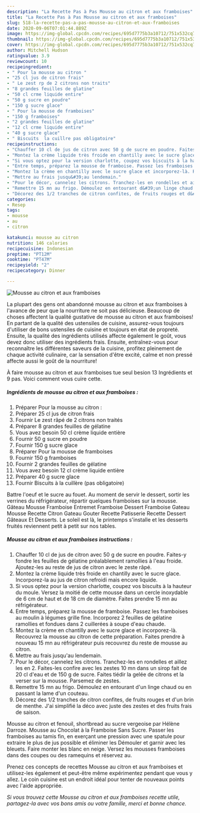 ```yaml
---
description: "La Recette Pas à Pas Mousse au citron et aux framboises"
title: "La Recette Pas à Pas Mousse au citron et aux framboises"
slug: 518-la-recette-pas-a-pas-mousse-au-citron-et-aux-framboises
date: 2020-09-06T07:01:44.889Z
image: https://img-global.cpcdn.com/recipes/695d7775b3a10712/751x532cq70/mousse-au-citron-et-aux-framboises-photo-principale-de-la-recette.jpg
thumbnail: https://img-global.cpcdn.com/recipes/695d7775b3a10712/751x532cq70/mousse-au-citron-et-aux-framboises-photo-principale-de-la-recette.jpg
cover: https://img-global.cpcdn.com/recipes/695d7775b3a10712/751x532cq70/mousse-au-citron-et-aux-framboises-photo-principale-de-la-recette.jpg
author: Mitchell Hudson
ratingvalue: 3.9
reviewcount: 10
recipeingredient:
- " Pour la mousse au citron "
- "25 cl jus de citron frais"
- " Le zest rp de 2 citrons non traits"
- "8 grandes feuilles de glatine"
- "50 cl crme liquide entire"
- "50 g sucre en poudre"
- "150 g sucre glace"
- " Pour la mousse de framboises"
- "150 g framboises"
- "2 grandes feuilles de glatine"
- "12 cl crme liquide entire"
- "40 g sucre glace"
- " Biscuits  la cuillre pas obligatoire"
recipeinstructions:
- "Chauffer 10 cl de jus de citron avec 50 g de sucre en poudre. Faites-y fondre les feuilles de gélatine préalablement ramollies à l&#39;eau froide. Ajoutez-les au reste de jus de citron avec le zeste râpé."
- "Montez la crème liquide très froide en chantilly avec le sucre glace. Incorporez-la au jus de citron refroidi mais encore liquide."
- "Si vous optez pour la version charlotte, coupez vos biscuits à la hauteur du moule. Versez la moitié de cette mousse dans un cercle inoxydable de 6 cm de haut et de 18 cm de diamètre. Faites prendre 15 mn au réfrigérateur."
- "Entre temps, préparez la mousse de framboise. Passez les framboises au moulin à légumes grille fine. Incorporez 2 feuilles de gélatine ramollies et fondues dans 2 cuillerées à soupe d&#39;eau chaude."
- "Montez la crème en chantilly avec le sucre glace et incorporez-là. Recouvrez la mousse au citron de cette préparation. Faites prendre à nouveau 15 mn au réfrigérateur puis recouvrez du reste de mousse au citron."
- "Mettre au frais jusqu&#39;au lendemain."
- "Pour le décor, cannelez les citrons. Tranchez-les en rondelles et aillez les en 2. Faites-les confire avec les zestes 10 mn dans un sirop fait de 20 cl d&#39;eau et de 150 g de sucre. Faites tiédir la gelée de citrons et la verser sur la mousse. Parsemez de zestes."
- "Remettre 15 mn au frigo. Démoulez en entourant d&#39;un linge chaud ou en passant la lame d&#39;un couteau."
- "Décorez des 1/2 tranches de citron confites, de fruits rouges et d&#39;un brin de menthe. J&#39;ai simplifié la déco avec juste des zestes et des fruits frais de saison."
categories:
- Resep
tags:
- mousse
- au
- citron

katakunci: mousse au citron 
nutrition: 146 calories
recipecuisine: Indonesian
preptime: "PT12M"
cooktime: "PT47M"
recipeyield: "2"
recipecategory: Dinner

---
```



![Mousse au citron et aux framboises](https://img-global.cpcdn.com/recipes/695d7775b3a10712/751x532cq70/mousse-au-citron-et-aux-framboises-photo-principale-de-la-recette.jpg)

La plupart des gens ont abandonné mousse au citron et aux framboises à l'avance de peur que la nourriture ne soit pas délicieuse. Beaucoup de choses affectent la qualité gustative de mousse au citron et aux framboises! En partant de la qualité des ustensiles de cuisine, assurez-vous toujours d'utiliser de bons ustensiles de cuisine et toujours en état de propreté. Ensuite, la qualité des ingrédients utilisés affecte également le goût, vous devez donc utiliser des ingrédients frais. Ensuite, entraînez-vous pour reconnaître les différentes saveurs de la cuisine, profitez pleinement de chaque activité culinaire, car la sensation d'être excité, calme et non pressé affecte aussi le goût de la nourriture!

<!--inarticleads1-->

À faire mousse au citron et aux framboises tue seul besion 13 Ingrédients et 9 pas. Voici comment vous cuire cette.

##### Ingrédients de mousse au citron et aux framboises :

1. Préparer  Pour la mousse au citron :
1. Préparer 25 cl jus de citron frais
1. Fournir  Le zest râpé de 2 citrons non traités
1. Préparer 8 grandes feuilles de gélatine
1. Vous avez besoin 50 cl crème liquide entière
1. Fournir 50 g sucre en poudre
1. Fournir 150 g sucre glace
1. Préparer  Pour la mousse de framboises
1. Fournir 150 g framboises
1. Fournir 2 grandes feuilles de gélatine
1. Vous avez besoin 12 cl crème liquide entière
1. Préparer 40 g sucre glace
1. Fournir  Biscuits à la cuillère (pas obligatoire)


Battre l&#39;oeuf et le sucre au fouet. Au moment de servir le dessert, sortir les verrines du réfrigérateur, répartir quelques framboises sur la mousse. Gâteau Mousse Framboise Entremet Framboise Dessert Framboise Gateau Mousse Recette Citron Gateau Gouter Recette Patisserie Recette Dessert Gâteaux Et Desserts. Le soleil est là, le printemps s&#39;installe et les desserts fruités reviennent petit à petit sur nos tables. 

<!--inarticleads2-->

##### Mousse au citron et aux framboises instructions :

1. Chauffer 10 cl de jus de citron avec 50 g de sucre en poudre. Faites-y fondre les feuilles de gélatine préalablement ramollies à l&#39;eau froide. Ajoutez-les au reste de jus de citron avec le zeste râpé.
1. Montez la crème liquide très froide en chantilly avec le sucre glace. Incorporez-la au jus de citron refroidi mais encore liquide.
1. Si vous optez pour la version charlotte, coupez vos biscuits à la hauteur du moule. Versez la moitié de cette mousse dans un cercle inoxydable de 6 cm de haut et de 18 cm de diamètre. Faites prendre 15 mn au réfrigérateur.
1. Entre temps, préparez la mousse de framboise. Passez les framboises au moulin à légumes grille fine. Incorporez 2 feuilles de gélatine ramollies et fondues dans 2 cuillerées à soupe d&#39;eau chaude.
1. Montez la crème en chantilly avec le sucre glace et incorporez-là. Recouvrez la mousse au citron de cette préparation. Faites prendre à nouveau 15 mn au réfrigérateur puis recouvrez du reste de mousse au citron.
1. Mettre au frais jusqu&#39;au lendemain.
1. Pour le décor, cannelez les citrons. Tranchez-les en rondelles et aillez les en 2. Faites-les confire avec les zestes 10 mn dans un sirop fait de 20 cl d&#39;eau et de 150 g de sucre. Faites tiédir la gelée de citrons et la verser sur la mousse. Parsemez de zestes.
1. Remettre 15 mn au frigo. Démoulez en entourant d&#39;un linge chaud ou en passant la lame d&#39;un couteau.
1. Décorez des 1/2 tranches de citron confites, de fruits rouges et d&#39;un brin de menthe. J&#39;ai simplifié la déco avec juste des zestes et des fruits frais de saison.


Mousse au citron et fenouil, shortbread au sucre vergeoise par Hélène Darroze. Mousse au Chocolat à la Framboise Sans Sucre. Passer les framboises au tamis fin, en exerçant une pression avec une spatule pour extraire le plus de jus possible et éliminer les Démouler et garnir avec les bleuets. Faire monter les blanc en neige. Versez les mousses framboises dans des coupes ou des ramequins et réservez au. 

<!--inarticleads1-->

<p>
Prenez ces concepts de recettes Mousse au citron et aux framboises et utilisez-les également et peut-être même expérimentez pendant que vous y allez. Le coin cuisine est un endroit idéal pour tenter de nouveaux points avec l'aide appropriée.
</p>

<p>
<i>Si vous trouvez cette Mousse au citron et aux framboises recette utile, partagez-la avec vos bons amis ou votre famille, merci et bonne chance.</i>
</p>

